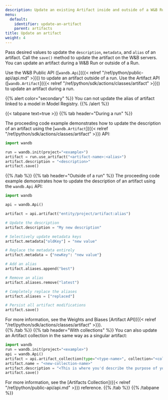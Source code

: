 ```yaml
---
description: Update an existing Artifact inside and outside of a W&B Run.
menu:
  default:
    identifier: update-an-artifact
    parent: artifacts
title: Update an artifact
weight: 4
---
```


Pass desired values to update the `description`, `metadata`, and `alias` of an artifact. Call the `save()` method to update the artifact on the W&B servers. You can update an artifact during a W&B Run or outside of a Run.

Use the W&B Public API ([`wandb.Api`]({{< relref "/ref/python/public-api/api.md" >}})) to update an artifact outside of a run. Use the Artifact API ([`wandb.Artifact`]({{< relref "/ref/python/sdk/actions/classes/artifact" >}})) to update an artifact during a run.

{{% alert color="secondary" %}}
You can not update the alias of artifact linked to a model in Model Registry.
{{% /alert %}}

{{< tabpane text=true >}}
  {{% tab header="During a run" %}}

The proceeding code example demonstrates how to update the description of an artifact using the [`wandb.Artifact`]({{< relref "/ref/python/sdk/actions/classes/artifact" >}}) API:

```python
import wandb

run = wandb.init(project="<example>")
artifact = run.use_artifact("<artifact-name>:<alias>")
artifact.description = "<description>"
artifact.save()
```  
  {{% /tab %}}
  {{% tab header="Outside of a run" %}}
The proceeding code example demonstrates how to update the description of an artifact using the `wandb.Api` API:

```python
import wandb

api = wandb.Api()

artifact = api.artifact("entity/project/artifact:alias")

# Update the description
artifact.description = "My new description"

# Selectively update metadata keys
artifact.metadata["oldKey"] = "new value"

# Replace the metadata entirely
artifact.metadata = {"newKey": "new value"}

# Add an alias
artifact.aliases.append("best")

# Remove an alias
artifact.aliases.remove("latest")

# Completely replace the aliases
artifact.aliases = ["replaced"]

# Persist all artifact modifications
artifact.save()
```

For more information, see the Weights and Biases [Artifact API]({{< relref "/ref/python/sdk/actions/classes/artifact" >}}).  
  {{% /tab %}}
  {{% tab header="With collections" %}}
You can also update an Artifact collection in the same way as a singular artifact:

```python
import wandb
run = wandb.init(project="<example>")
api = wandb.Api()
artifact = api.artifact_collection(type="<type-name>", collection="<collection-name>")
artifact.name = "<new-collection-name>"
artifact.description = "<This is where you'd describe the purpose of your collection.>"
artifact.save()
```
For more information, see the [Artifacts Collection]({{< relref "/ref/python/public-api/api.md" >}}) reference.
  {{% /tab %}}
{{% /tabpane %}}


